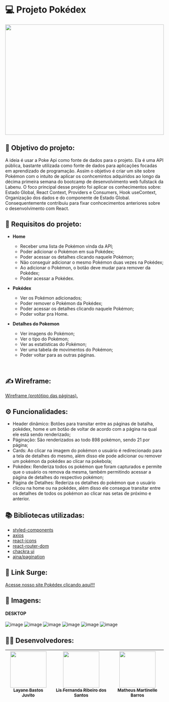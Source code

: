 # 💻 Projeto Pokédex

<center>
   <img src="https://1hitgames.com/wp-content/uploads/2020/05/4747613-8059908709-Scree.png" width="100%" height="350" />
</center

<br>
   
## :dart: Objetivo do projeto:
A ideia é usar a Poke Api como fonte de dados para o projeto. Ela é uma API pública, bastante utilizada como fonte de dados para aplicações focadas em aprendizado de programação. Assim o objetivo é criar um site sobre Pokémon com o intuito de aplicar os conhcemintos adquiridos ao longo da décima primeira semana do bootcamp de desenvolvimento web fullstack da Labenu. O foco principal desse projeto foi aplicar os conhecimentos sobre: Estado Global, React Context, Providers e Consumers, Hook useContext, Organização dos dados e do componente de Estado Global. Consequentemente contribuiu para fixar conhcecimentos anteriores sobre o desenvolvimento com React.

## :small_blue_diamond: Requisitos do projeto:
   
- **Home**
   - Receber uma lista de Pokémon vinda da API; 
   - Poder adicionar o Pokémon em sua Pokédex;
   - Poder acessar os detalhes clicando naquele Pokémon;
   - Não conseguir adicionar o mesmo Pokémon duas vezes na Pokédex;
   - Ao adicionar o Pokémon, o botão deve mudar para remover da Pokédex;
   - Poder acessar a Pokédex.
   
- **Pokédex**
   - Ver os Pokémon adicionados;
   - Poder remover o Pokémon da Pokédex;
   - Poder acessar os detalhes clicando naquele Pokémon;
   - Poder voltar pra Home.
    
- **Detalhes do Pokemon** 
   - Ver imagens do Pokémon;
   - Ver o tipo do Pokémon;
   - Ver as estatísticas do Pokémon;
   - Ver uma tabela de movimentos do Pokémon;
   - Poder voltar para as outras páginas.
   
<br>

## ✍️ Wireframe:
[Wireframe (protótipo das páginas).](https://github.com/future4code/Shaw-pokedex1/files/8648275/Pokedex.team.library.pdf)

## ⚙️ Funcionalidades:
   - Header dinâmico: Botões para transitar entre as páginas de batalha, pokédex, home e um botão de voltar de acordo com a página na qual ele está sendo renderizado;
   - Páginação: São renderizados ao todo 898 pokémon, sendo 21 por página; 
   - Cards: Ao clicar na imagem do pokémon o usuário é redirecionado para a tela de detalhes do mesmo, além disso ele pode adicionar ou remover um pokémon da pokédex ao clicar na pokebola;
   - Pokédex: Renderiza todos os pokémon que foram capturados e permite que o usuário os remova da mesma, também permitindo acessar a página de detalhes do respectivo pokémon; 
   - Página de Detalhes: Rederiza os detalhes do pokémon que o usuário clicou na home ou na pokédex, além disso ele consegue transitar entre os detalhes de todos os pokémon ao clicar nas setas de próximo e anterior.

## :books: Bibliotecas utilizadas:
- [styled-components](https://styled-components.com/)
- [axios](https://github.com/axios/axios)
- [react-icons](https://react-icons.github.io/react-icons)
- [react-router-dom](https://v5.reactrouter.com/)
- [chackra ui](https://chakra-ui.com/)
- [ajna/pagination](https://www.npmjs.com/package/@ajna/pagination)

## 🔗 Link Surge: 
[Acesse nosso site Pokédex clicando aqui!!!](http://pokedex-grupo1-shaw.surge.sh/)

## 📸 Imagens:

#### DESKTOP

![image](https://user-images.githubusercontent.com/50851374/167298952-4509cda7-dd6d-43d7-ae3e-ba9c56f3bb41.png)
![image](https://user-images.githubusercontent.com/50851374/167299012-feed2804-f668-481b-99ee-361da2e2106b.png)
![image](https://user-images.githubusercontent.com/50851374/167299195-21a2d44a-9c2c-47f7-bdfa-1d5dbdd53ec2.png)
![image](https://user-images.githubusercontent.com/50851374/167299272-dcbe50ee-cbff-4387-8f7b-bfa877cfd268.png)
![image](https://user-images.githubusercontent.com/50851374/167299308-126e8dbf-0fbe-4bce-8ac5-b995e73dac3e.png)
![image](https://user-images.githubusercontent.com/50851374/167299327-b516171f-d9e4-4ae4-b8c6-7c4248ad3b5b.png)
   
## 👨‍💻 Desenvolvedores:
   
| [<img src="https://avatars.githubusercontent.com/u/50851374?v=4" width=115><br><sub>Layane Bastos Juvito</sub>](https://www.linkedin.com/in/layanebastos/) | [<img src="https://avatars.githubusercontent.com/u/99182969?v=4" width=115><br><sub>Lis Fernanda Ribeiro dos Santos</sub>](https://github.com/lisfribeiro) | [<img src="https://avatars.githubusercontent.com/u/98998030?v=4" width=115><br><sub>Matheus Martinelle Barros</sub>](https://github.com/MatthsMB) |
| :---: | :---: | :---: |
